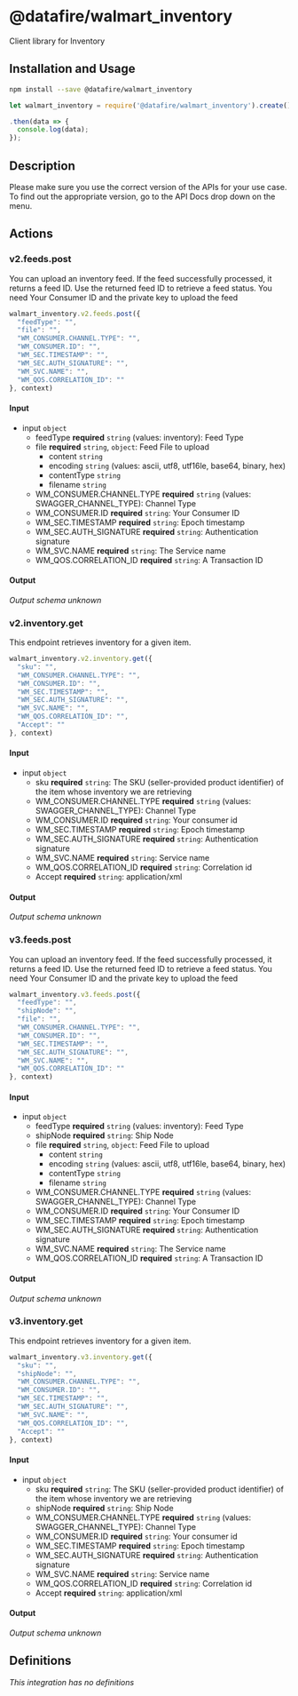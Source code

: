 # @datafire/walmart_inventory

Client library for Inventory

## Installation and Usage
```bash
npm install --save @datafire/walmart_inventory
```
```js
let walmart_inventory = require('@datafire/walmart_inventory').create();

.then(data => {
  console.log(data);
});
```

## Description

Please make sure you use the correct version of the APIs for your use case. To find out the appropriate version, go to the API Docs  drop down on the menu.

## Actions

### v2.feeds.post
You can upload an inventory feed. If the feed successfully processed, it returns a feed ID. Use the returned feed ID to retrieve a feed status. You need Your Consumer ID and the private key to upload the feed


```js
walmart_inventory.v2.feeds.post({
  "feedType": "",
  "file": "",
  "WM_CONSUMER.CHANNEL.TYPE": "",
  "WM_CONSUMER.ID": "",
  "WM_SEC.TIMESTAMP": "",
  "WM_SEC.AUTH_SIGNATURE": "",
  "WM_SVC.NAME": "",
  "WM_QOS.CORRELATION_ID": ""
}, context)
```

#### Input
* input `object`
  * feedType **required** `string` (values: inventory): Feed Type
  * file **required** `string`, `object`: Feed File to upload
    * content `string`
    * encoding `string` (values: ascii, utf8, utf16le, base64, binary, hex)
    * contentType `string`
    * filename `string`
  * WM_CONSUMER.CHANNEL.TYPE **required** `string` (values: SWAGGER_CHANNEL_TYPE): Channel Type
  * WM_CONSUMER.ID **required** `string`: Your Consumer ID
  * WM_SEC.TIMESTAMP **required** `string`: Epoch timestamp
  * WM_SEC.AUTH_SIGNATURE **required** `string`: Authentication signature
  * WM_SVC.NAME **required** `string`: The Service name
  * WM_QOS.CORRELATION_ID **required** `string`: A Transaction ID

#### Output
*Output schema unknown*

### v2.inventory.get
This endpoint retrieves inventory for a given item.


```js
walmart_inventory.v2.inventory.get({
  "sku": "",
  "WM_CONSUMER.CHANNEL.TYPE": "",
  "WM_CONSUMER.ID": "",
  "WM_SEC.TIMESTAMP": "",
  "WM_SEC.AUTH_SIGNATURE": "",
  "WM_SVC.NAME": "",
  "WM_QOS.CORRELATION_ID": "",
  "Accept": ""
}, context)
```

#### Input
* input `object`
  * sku **required** `string`: The SKU (seller-provided product identifier) of the item whose inventory we are retrieving
  * WM_CONSUMER.CHANNEL.TYPE **required** `string` (values: SWAGGER_CHANNEL_TYPE): Channel Type
  * WM_CONSUMER.ID **required** `string`: Your consumer id
  * WM_SEC.TIMESTAMP **required** `string`: Epoch timestamp
  * WM_SEC.AUTH_SIGNATURE **required** `string`: Authentication signature
  * WM_SVC.NAME **required** `string`: Service name
  * WM_QOS.CORRELATION_ID **required** `string`: Correlation id
  * Accept **required** `string`: application/xml

#### Output
*Output schema unknown*

### v3.feeds.post
You can upload an inventory feed. If the feed successfully processed, it returns a feed ID. Use the returned feed ID to retrieve a feed status. You need Your Consumer ID and the private key to upload the feed


```js
walmart_inventory.v3.feeds.post({
  "feedType": "",
  "shipNode": "",
  "file": "",
  "WM_CONSUMER.CHANNEL.TYPE": "",
  "WM_CONSUMER.ID": "",
  "WM_SEC.TIMESTAMP": "",
  "WM_SEC.AUTH_SIGNATURE": "",
  "WM_SVC.NAME": "",
  "WM_QOS.CORRELATION_ID": ""
}, context)
```

#### Input
* input `object`
  * feedType **required** `string` (values: inventory): Feed Type
  * shipNode **required** `string`: Ship Node
  * file **required** `string`, `object`: Feed File to upload
    * content `string`
    * encoding `string` (values: ascii, utf8, utf16le, base64, binary, hex)
    * contentType `string`
    * filename `string`
  * WM_CONSUMER.CHANNEL.TYPE **required** `string` (values: SWAGGER_CHANNEL_TYPE): Channel Type
  * WM_CONSUMER.ID **required** `string`: Your Consumer ID
  * WM_SEC.TIMESTAMP **required** `string`: Epoch timestamp
  * WM_SEC.AUTH_SIGNATURE **required** `string`: Authentication signature
  * WM_SVC.NAME **required** `string`: The Service name
  * WM_QOS.CORRELATION_ID **required** `string`: A Transaction ID

#### Output
*Output schema unknown*

### v3.inventory.get
This endpoint retrieves inventory for a given item.


```js
walmart_inventory.v3.inventory.get({
  "sku": "",
  "shipNode": "",
  "WM_CONSUMER.CHANNEL.TYPE": "",
  "WM_CONSUMER.ID": "",
  "WM_SEC.TIMESTAMP": "",
  "WM_SEC.AUTH_SIGNATURE": "",
  "WM_SVC.NAME": "",
  "WM_QOS.CORRELATION_ID": "",
  "Accept": ""
}, context)
```

#### Input
* input `object`
  * sku **required** `string`: The SKU (seller-provided product identifier) of the item whose inventory we are retrieving
  * shipNode **required** `string`: Ship Node
  * WM_CONSUMER.CHANNEL.TYPE **required** `string` (values: SWAGGER_CHANNEL_TYPE): Channel Type
  * WM_CONSUMER.ID **required** `string`: Your consumer id
  * WM_SEC.TIMESTAMP **required** `string`: Epoch timestamp
  * WM_SEC.AUTH_SIGNATURE **required** `string`: Authentication signature
  * WM_SVC.NAME **required** `string`: Service name
  * WM_QOS.CORRELATION_ID **required** `string`: Correlation id
  * Accept **required** `string`: application/xml

#### Output
*Output schema unknown*



## Definitions

*This integration has no definitions*
